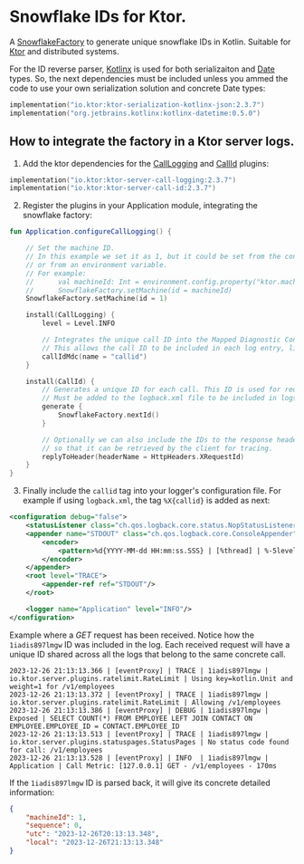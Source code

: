 # Snowflake IDs for Ktor.

A [SnowflakeFactory](https://github.com/perracodex/Kotlin-Snowflake-ID/blob/main/src/SnowflakeFactory.kt) to generate unique snowflake IDs in Kotlin. Suitable for [Ktor](https://ktor.io/) and distributed systems.

For the ID reverse parser, [Kotlinx](https://github.com/Kotlin/kotlinx.serialization) is used for both serializaiton and [Date](https://github.com/Kotlin/kotlinx-datetime) types. So, the next dependencies must be included unless you ammed the code to use your own serialization solution and concrete Date types:

```kts
implementation("io.ktor:ktor-serialization-kotlinx-json:2.3.7")
implementation("org.jetbrains.kotlinx:kotlinx-datetime:0.5.0")
```

## How to integrate the factory in a Ktor server logs.

1. Add the ktor dependencies for the [CallLogging](https://ktor.io/docs/call-logging.html) and [CallId](https://ktor.io/docs/call-id.html) plugins:

```kts
implementation("io.ktor:ktor-server-call-logging:2.3.7")
implementation("io.ktor:ktor-server-call-id:2.3.7")
```

2. Register the plugins in your Application module, integrating the snowflake factory:

```kotlin
fun Application.configureCallLogging() {

    // Set the machine ID.
    // In this example we set it as 1, but it could be set from the configuration file,
    // or from an environment variable.
    // For example:
    //      val machineId: Int = environment.config.property("ktor.machineId").getString().toInt()
    //      SnowflakeFactory.setMachine(id = machineId)
    SnowflakeFactory.setMachine(id = 1)

    install(CallLogging) {
        level = Level.INFO

        // Integrates the unique call ID into the Mapped Diagnostic Context (MDC) for logging.
        // This allows the call ID to be included in each log entry, linking logs to specific requests.
        callIdMdc(name = "callid")
    }

    install(CallId) {
        // Generates a unique ID for each call. This ID is used for request tracing and logging.
        // Must be added to the logback.xml file to be included in logs. See %X{id} in logback.xml.
        generate {
            SnowflakeFactory.nextId()
        }

        // Optionally we can also include the IDs to the response headers,
        // so that it can be retrieved by the client for tracing.
        replyToHeader(headerName = HttpHeaders.XRequestId)
    }
}
```

3. Finally include the ```callid``` tag into your logger's configuration file. For example if using ```logback.xml```, the tag ```%X{callid}``` is added as next:

```xml
<configuration debug="false">
    <statusListener class="ch.qos.logback.core.status.NopStatusListener" />
    <appender name="STDOUT" class="ch.qos.logback.core.ConsoleAppender">
        <encoder>
            <pattern>%d{YYYY-MM-dd HH:mm:ss.SSS} | [%thread] | %-5level | %X{callid} | %logger | %msg%n</pattern>
        </encoder>
    </appender>
    <root level="TRACE">
        <appender-ref ref="STDOUT"/>
    </root>

    <logger name="Application" level="INFO"/>
</configuration>
```

Example where a *GET* request has been received. Notice how the ```1iadis897lmgw``` ID was included in the log.
Each received request will have a unique ID shared across all the logs that belong to the same concrete call.

```
2023-12-26 21:13:13.366 | [eventProxy] | TRACE | 1iadis897lmgw | io.ktor.server.plugins.ratelimit.RateLimit | Using key=kotlin.Unit and weight=1 for /v1/employees
2023-12-26 21:13:13.372 | [eventProxy] | TRACE | 1iadis897lmgw | io.ktor.server.plugins.ratelimit.RateLimit | Allowing /v1/employees
2023-12-26 21:13:13.386 | [eventProxy] | DEBUG | 1iadis897lmgw | Exposed | SELECT COUNT(*) FROM EMPLOYEE LEFT JOIN CONTACT ON EMPLOYEE.EMPLOYEE_ID = CONTACT.EMPLOYEE_ID
2023-12-26 21:13:13.513 | [eventProxy] | TRACE | 1iadis897lmgw | io.ktor.server.plugins.statuspages.StatusPages | No status code found for call: /v1/employees
2023-12-26 21:13:13.528 | [eventProxy] | INFO  | 1iadis897lmgw | Application | Call Metric: [127.0.0.1] GET - /v1/employees - 170ms
```

If the ```1iadis897lmgw``` ID is parsed back, it will give its concrete detailed information:
```json
{
    "machineId": 1,
    "sequence": 0,
    "utc": "2023-12-26T20:13:13.348",
    "local": "2023-12-26T21:13:13.348"
}
```
